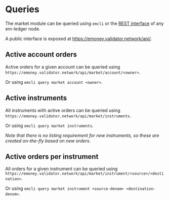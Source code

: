 # Queries

The market module can be queried using `emcli` or the [REST interface](https://cosmos.network/rpc/) of any em-ledger node.

A public interface is exposed at <https://emoney.validator.network/api/>.

## Active account orders

Active orders for a given account can be queried using `https://emoney.validator.network/api/market/account/<owner>`.

Or using `emcli query market account <owner>`.

## Active instruments

All instruments with active orders can be queried using `https://emoney.validator.network/api/market/instruments`.

Or using `emcli query market instruments`.

_Note that there is no listing requirement for new instruments, so these are created on-the-fly based on new orders._

## Active orders per instrument

All orders for a given instrument can be queried using `https://emoney.validator.network/api/market/instrument/<source>/<destination>`.

Or using `emcli query market instrument <source-denom> <destination-denom>`.
